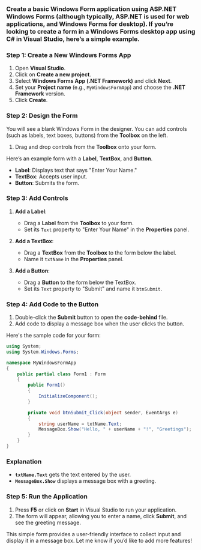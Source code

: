 ### Create a basic Windows Form application using **ASP.NET Windows Forms** (although typically, ASP.NET is used for web applications, and Windows Forms for desktop). If you’re looking to create a form in a Windows Forms desktop app using C# in **Visual Studio**, here’s a simple example.

### Step 1: Create a New Windows Forms App

1. Open **Visual Studio**.
2. Click on **Create a new project**.
3. Select **Windows Forms App (.NET Framework)** and click **Next**.
4. Set your **Project name** (e.g., `MyWindowsFormApp`) and choose the **.NET Framework** version.
5. Click **Create**.

### Step 2: Design the Form

You will see a blank Windows Form in the designer. You can add controls (such as labels, text boxes, buttons) from the **Toolbox** on the left.

1. Drag and drop controls from the **Toolbox** onto your form.

Here’s an example form with a **Label**, **TextBox**, and **Button**.

- **Label**: Displays text that says "Enter Your Name."
- **TextBox**: Accepts user input.
- **Button**: Submits the form.

### Step 3: Add Controls

1. **Add a Label**:
   - Drag a **Label** from the **Toolbox** to your form.
   - Set its `Text` property to "Enter Your Name" in the **Properties** panel.

2. **Add a TextBox**:
   - Drag a **TextBox** from the **Toolbox** to the form below the label.
   - Name it `txtName` in the **Properties** panel.

3. **Add a Button**:
   - Drag a **Button** to the form below the TextBox.
   - Set its `Text` property to "Submit" and name it `btnSubmit`.

### Step 4: Add Code to the Button

1. Double-click the **Submit** button to open the **code-behind** file.
2. Add code to display a message box when the user clicks the button.

Here's the sample code for your form:

```csharp
using System;
using System.Windows.Forms;

namespace MyWindowsFormApp
{
    public partial class Form1 : Form
    {
        public Form1()
        {
            InitializeComponent();
        }

        private void btnSubmit_Click(object sender, EventArgs e)
        {
            string userName = txtName.Text;
            MessageBox.Show("Hello, " + userName + "!", "Greetings");
        }
    }
}
```

### Explanation

- **`txtName.Text`** gets the text entered by the user.
- **`MessageBox.Show`** displays a message box with a greeting.

### Step 5: Run the Application

1. Press **F5** or click on **Start** in Visual Studio to run your application.
2. The form will appear, allowing you to enter a name, click **Submit**, and see the greeting message.

This simple form provides a user-friendly interface to collect input and display it in a message box. Let me know if you’d like to add more features!
